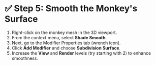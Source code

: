 # ✅ Step 5: Smooth the Monkey's Surface

1. Right-click on the monkey mesh in the 3D viewport.
2. From the context menu, select **Shade Smooth**.
3. Next, go to the Modifier Properties tab (wrench icon).
4. Click **Add Modifier** and choose **Subdivision Surface**.
5. Increase the **View** and **Render** levels (try starting with 2) to enhance smoothness.